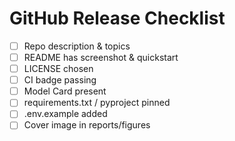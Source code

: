 # GitHub Release Checklist
- [ ] Repo description & topics
- [ ] README has screenshot & quickstart
- [ ] LICENSE chosen
- [ ] CI badge passing
- [ ] Model Card present
- [ ] requirements.txt / pyproject pinned
- [ ] .env.example added
- [ ] Cover image in reports/figures
